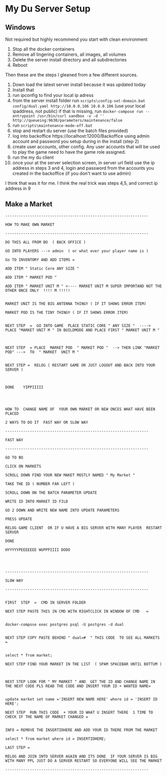 # My Du Server Setup

## Windows 
Not required but highly recommend you start with clean environment  
1. Stop all the docker containers
2. Remove all lingering containers, all images, all volumes
3. Delete the server install directory and all subdirectories
4. Reboot

Then these are the steps I gleaned from a few different sources.  
1. Down load the latest server install because it was updated today
2. Install that
3. run ipconfig to find your local ip adress
4. from the server install folder run `scripts\config-set-domain.bat config/dual.yaml http://10.0.0.106 10.0.0.106` (use your local ipaddress, not public)   if that is missing, run `docker-compose run --entrypoint /usr/bin/curl sandbox -v -d '' http://queueing:9630/parameters/maintenance/false`
5. run `scripts\maintenance-mode-off.bat` 
6. stop and restart du server (use the batch files provided)
7. log into backoffice https://localhost:12000/Backoffice using admin account and password you setup during in the install (step 2)
8. create user accounts, other config. Any user accounts that will be used to play the game need to have the game role assigned.
9. run the my du client
10. once your at the server selection screen, in server url field use the ip address in steps 3 and 4, login and password from the accounts you created in the backoffice (if you don't want to use admin)

I think that was it for me. I think the real trick was steps 4,5, and correct ip address in 9


## Make a Market
```
----------------------------------------------------------------

HOW TO MAKE OWN MARKET 

----------------------------------------------------------------

DO THIS ALL FROM BO  ( BACK OFFICE )

GO INTO PLAYERS ---> admin  ( or what ever your player name is ) 

Go TO INVENTORY AND ADD ITEMS =

ADD ITEM " Static Core ANY SIZE " 

ADD ITEM " MARKET POD "

ADD ITEM " MARKET UNIT M " <---- MARKET UNIT M SUPER IMPORTAND NOT THE OTHER ONCE ONLY  !!!! M !!!!!


MARKET UNIT IS THE BIG ANTENNA THINGY ( IF IT SHOWS ERROR ITEM)

MARKET POD IS THE TINY THINGY ( IF IT SHOWS ERROR ITEM)


NEXT STEP  =  GO INTO GAME  PLACE STATIC CORE " ANY SIZE "  ---->  PLACE "MARKET UNIT M " IN BUILDMODE AND PLACE FIRST " MARKET UNIT M " 



NEXT STEP  = PLACE  MARKET POD  " MARKET POD "  --> THEN LINK "MARKET POD" --->  TO  " MARKET  UNIT M "


NEXT STEP =  RELOG ( RESTART GAME OR JUST LOGOUT AND BACK INTO YOUR SERVER )



DONE    YIPPIIIII 




HOW TO  CHANGE NAME OF  YOUR OWN MARKET OR NEW ONCES WHAT HAVE BEEN PLACED

2 WAYS TO DO IT  FAST WAY OR SLOW WAY 

----------------------------------------------------------------

FAST WAY  

----------------------------------------------------------------

GO TO BO  

CLICK ON MARKETS 

SCROLL DOWN FIND YOUR NEW MAKET MOSTLY NAMED " My Market "

TAKE THE ID ( NUMBER FAR LEFT ) 

SCROLL DOWN ON THE BATCH PARAMETER UPDATE

WRITE ID INTO MARKET ID FILD

GO 2 DOWN AND WRITE NEW NAME INTO UPDATE PARAMETERS

PRESS UPDATE

RELOG GAME CLIENT  OR IF U HAVE A BIG SERVER WITH MANY PLAYER  RESTART SERVER

DONE 

HYYYYYPEEEEEEE WUPPPIIII DOOO 




----------------------------------------------------------------

SLOW WAY

----------------------------------------------------------------


FIRST  STEP  =  CMD IN SERVER FOLDER 

NEXT STEP PASTE THIS IN CMD WITH RIGHTCLICK IN WINDOW OF CMD   = 


docker-compose exec postgres psql -U postgres -d dual


NEXT STEP COPY PASTE BEHIND " dual=#  " THIS CODE  TO SEE ALL MARKETS =      


select * from market; 

NEXT STEP FIND YOUR MARKET IN THE LIST  ( SPAM SPACEBAR UNTIL BOTTUM )



NEXT STEP LOOK FOR " MY MARKET " AND  GET THE ID AND CHANGE NAME IN THE NEXT CODE PLS READ THE CODE AND INSERT YOUR ID + WANTED NAME= 


update market set name ='INSERT NEW NAME HERE' where id = 'INSERT ID HERE';

NEXT STEP  RUN THIS CODE  + YOUR ID WHAT U INSERT THERE  1 TIME TO CHECK IF THE NAME OF MARKET CHANGED =


INFO = REMOVE THE INSERTIDHERE AND ADD YOUR ID THERE FROM THE MARKET

select * from market where id = INSERTIDHERE;  

LAST STEP = 

RELOG AND JOIN INTO SERVER AGAIN AND ITS DONE  IF YOUR SERVER IS BIG WITH MANY PPL JUST DO A SERVER RESTART SO EVERYONE WILL SEE THE MARKET

----------------------------------------------------------------



```
